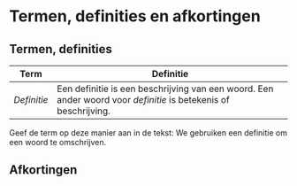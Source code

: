 # Termen, definities en afkortingen

## Termen, definities

| Term                   | Definitie                                                                                                                                             |
| ---------------------- | ----------------------------------------------------------------------------------------------------------------------------------------------------- |
| <dfn>Definitie</dfn>   | Een definitie is een beschrijving van een woord. Een ander woord voor _definitie_ is betekenis of beschrijving.                                       |



<p class="note" title="">
Geef de term op deze manier aan in de tekst:  
We gebruiken een <a>definitie</a> om een woord te omschrijven.
</p>

## Afkortingen